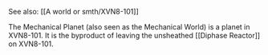 See also: [[A world or smth/XVN8-101]]

The Mechanical Planet (also seen as the Mechanical World) is a planet in XVN8-101. It is the byproduct of leaving the unsheathed [[Diphase Reactor]] on XVN8-101. 